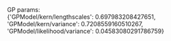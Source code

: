 
GP params:  
	{'GPModel/kern/lengthscales': 0.697983208427651, 'GPModel/kern/variance': 0.7208559160510267, 'GPModel/likelihood/variance': 0.04583080291786759}
